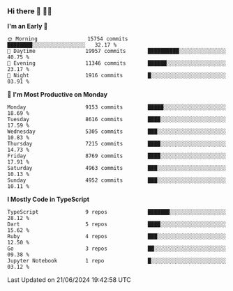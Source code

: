 ### Hi there 👋 🧑‍💻



<!--START_SECTION:waka-->
**I'm an Early 🐤** 

```text
🌞 Morning                15754 commits       ████████░░░░░░░░░░░░░░░░░   32.17 % 
🌆 Daytime                19957 commits       ██████████░░░░░░░░░░░░░░░   40.75 % 
🌃 Evening                11346 commits       ██████░░░░░░░░░░░░░░░░░░░   23.17 % 
🌙 Night                  1916 commits        █░░░░░░░░░░░░░░░░░░░░░░░░   03.91 % 
```
📅 **I'm Most Productive on Monday** 

```text
Monday                   9153 commits        █████░░░░░░░░░░░░░░░░░░░░   18.69 % 
Tuesday                  8616 commits        ████░░░░░░░░░░░░░░░░░░░░░   17.59 % 
Wednesday                5305 commits        ███░░░░░░░░░░░░░░░░░░░░░░   10.83 % 
Thursday                 7215 commits        ████░░░░░░░░░░░░░░░░░░░░░   14.73 % 
Friday                   8769 commits        ████░░░░░░░░░░░░░░░░░░░░░   17.91 % 
Saturday                 4963 commits        ███░░░░░░░░░░░░░░░░░░░░░░   10.13 % 
Sunday                   4952 commits        ███░░░░░░░░░░░░░░░░░░░░░░   10.11 % 
```


**I Mostly Code in TypeScript** 

```text
TypeScript               9 repos             ███████░░░░░░░░░░░░░░░░░░   28.12 % 
Dart                     5 repos             ████░░░░░░░░░░░░░░░░░░░░░   15.62 % 
Ruby                     4 repos             ███░░░░░░░░░░░░░░░░░░░░░░   12.50 % 
Go                       3 repos             ██░░░░░░░░░░░░░░░░░░░░░░░   09.38 % 
Jupyter Notebook         1 repo              █░░░░░░░░░░░░░░░░░░░░░░░░   03.12 % 
```




 Last Updated on 21/06/2024 19:42:58 UTC
<!--END_SECTION:waka-->


